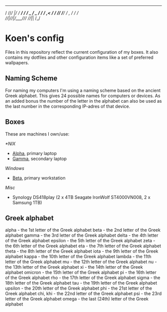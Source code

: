    __ ___  _________   ___  ___  ______
  / //_/ |/ / ___/ /  / _ \/ _ \/_  __/
 / ,< /    / /__/ /__/ ___/ , _/ / /   
/_/|_/_/|_/\___/____/_/  /_/|_| /_/    


# Koen's config

Files in this repository reflect the current configuration of my boxes. It also contains my dotfiles and other configuration items like a set of preferred wallpapers.

## Naming Scheme
For naming my computers I'm using a naming scheme based on the ancient Greek alphabet. This gives 24 possible names for computers or devices. As an added bonus the number of the letter in the alphabet can also be used as the last number in the corresponding IP-adres of that device.

## Boxes
These are machines I own/use:

_*NIX_
- [Alpha](https://github.com/koencolpaert/koen-config/blob/master/alpha.md), primary laptop
- [Gamma](https://github.com/koencolpaert/koen-config/blob/master/gamma.md), secondary laptop

_Windows_
- [Beta](https://github.com/koencolpaert/koen-config/blob/master/beta.md), primary workstation

_Misc_
- Synology DS418play (2 x 4TB Seagate IronWolf ST4000VN008, 2 x Samsung 1TB)

## Greek alphabet
alpha - the 1st letter of the Greek alphabet
beta - the 2nd letter of the Greek alphabet
gamma - the 3rd letter of the Greek alphabet
delta - the 4th letter of the Greek alphabet
epsilon - the 5th letter of the Greek alphabet
zeta - the 6th letter of the Greek alphabet
eta - the 7th letter of the Greek alphabet
theta - the 8th letter of the Greek alphabet
iota - the 9th letter of the Greek alphabet
kappa - the 10th letter of the Greek alphabet
lambda - the 11th letter of the Greek alphabet
mu - the 12th letter of the Greek alphabet
nu - the 13th letter of the Greek alphabet
xi - the 14th letter of the Greek alphabet
omicron - the 15th letter of the Greek alphabet
pi - the 16th letter of the Greek alphabet
rho - the 17th letter of the Greek alphabet
sigma - the 18th letter of the Greek alphabet
tau - the 19th letter of the Greek alphabet
upsilon - the 20th letter of the Greek alphabet
phi - the 21st letter of the Greek alphabet
chi, khi - the 22nd letter of the Greek alphabet
psi - the 23rd letter of the Greek alphabet
omega - the last (24th) letter of the Greek alphabet
